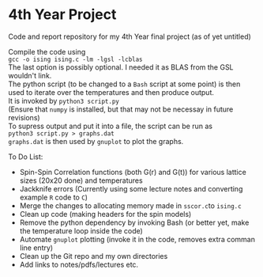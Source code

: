 # 4th Year Project
Code and report repository for my 4th Year final project (as of yet untitled)

Compile the code using\
`gcc -o ising ising.c -lm -lgsl -lcblas`\
The last option is possibly optional. I needed it as BLAS from the GSL wouldn't link.\
The python script (to be changed to a `Bash` script at some point) is then used to iterate over the temperatures and then produce output.\
It is invoked by `python3 script.py`\
(Ensure that `numpy` is installed, but that may not be necessay in future revisions)\
To supress output and put it into a file, the script can be run as \
`python3 script.py > graphs.dat`\
`graphs.dat` is then used by `gnuplot` to plot the graphs.

To Do List:
- Spin-Spin Correlation functions (both G(r) and G(t)) for various lattice sizes (20x20 done) and temperatures
- Jackknife errors (Currently using some lecture notes and converting example `R` code to `C`)
- Merge the changes to allocating memory made in `sscor.c`to `ising.c`
- Clean up code (making headers for the spin models)
- Remove the python dependency by invoking Bash (or better yet, make the temperature loop inside the code)
- Automate `gnuplot` plotting (invoke it in the code, removes extra comman line entry)
- Clean up the Git repo and my own directories
- Add links to notes/pdfs/lectures etc.
